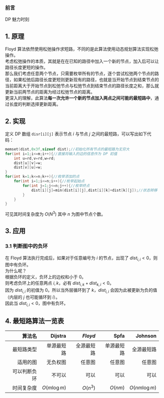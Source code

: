### 前言  
DP 魅力时刻  
## 1. 原理  
Floyd 算法依然使用松弛操作求短路，不同的是此算法使用动态规划算法实现松弛操作。  
考虑松弛操作的本质，其就是在在已知的路径中加入一个新的节点，加入后可以让路径长度更短的操作。  
那么我们考虑任意两个节点，只需要枚举所有的节点，逐个尝试松弛两个节点的路径，如果松弛后路径长度更短则更新现有的路径，也就是当开始节点到结束节点的当前距离大于开始节点到松弛节点与松弛节点到结束节点的路径长度之和，那么就更新当前两节点的距离为经过松弛节点的距离。  
更深入的理解，此算法**每一次允许一个新的节点加入两点之间可能的最短路中**，通过长度的判断选择更新距离。  
## 2. 实现  
定义 DP 数组 `disr[i][j]` 表示节点 $i$ 与节点 $j$ 之间的最短路，可以写出如下代码：  
```cpp
memset(dist,0x3f,sizeof dist);//初始化所有节点的最短路为无穷大 
for(int i=1;i<=m;i++){//直接将输入的边的信息作为 DP 初值 
	int u=rd,v=rd,w=rd;
	dist[u][v]=w;
	dist[v][u]=w;
}	
for(int k=1;k<=n;k++){//枚举添加的点 
	for(int i=1;i<=n;i++){//枚举起始点 
		for(int j=1;j<=n;j++){//枚举终点 
			dist[i][j]=min(dist[i][j],dist[i][k]+dist[k][j]);//状态转移 
		}
	}	
} 
```  
可见其时间复杂度为 $O(N^3)$ 其中 $n$ 为图中节点个数。  
## 3. 应用  
### 3.1 判断图中的负环  
在 Floyd 算法执行完成后，如果对于任意编号为 $i$ 的节点，出现了 $dist_{i,i}<0$，则图中有负环。  
为什么呢？  
根据负环的定义，负环上的边权和小于 $0$。  
则考虑负环上的任意两点 $i,k$，必有 $dist_{i,k}+dist_{k,i}<0$。  
因为 $dist_{i,i}$ 的初值为 $0$。所以当外层循环到了 $k$，$dist_{i,i}$ 会因为此被更新为负的值（内层的 $j$ 也可能循环到 $i$）。  
因此当 $dist_{i,i}<0$，图中有负环。  
## 4. 最短路算法一览表  
| 算法名 | Dijstra | *Floyd* | Spfa | Johnson |
| -----------: | -----------: | -----------: | -----------: | -----------: |
| 最短路类型 | 单源最短路 | 全源最短路 | 单源最短路 | 全源最短路|
| 适用的图 | 无负权图 | 任意图 | 任意图 |任意图|
| 可以判断负环 | 不可以 | 可以 | 可以 | 可以 |
| 时间复杂度 | $O(m\log m)$ | $O(n^3)$ | $O(nm)$ | $O(nm\log m)$ |



